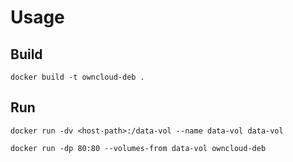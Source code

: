 Usage
=====

Build
-----

```
docker build -t owncloud-deb .
```

Run
---

```
docker run -dv <host-path>:/data-vol --name data-vol data-vol 

docker run -dp 80:80 --volumes-from data-vol owncloud-deb
```